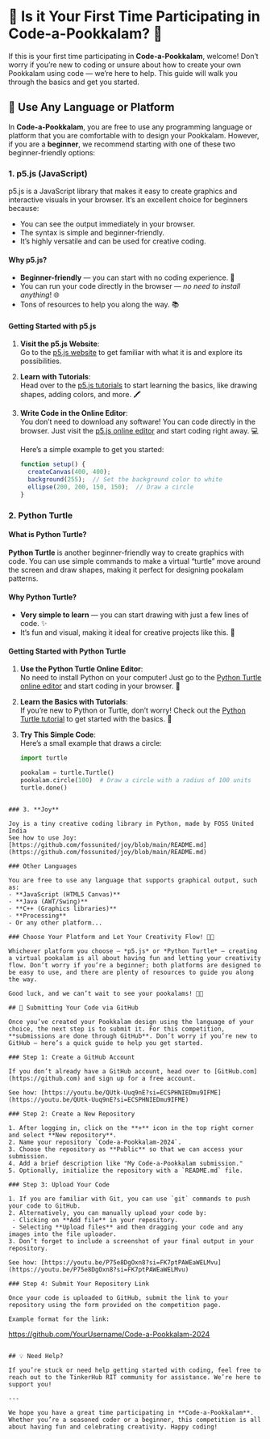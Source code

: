 # 🌸 Is it Your First Time Participating in Code-a-Pookkalam? 🌸

If this is your first time participating in **Code-a-Pookkalam**, welcome! Don’t worry if you’re new to coding or unsure about how to create your own Pookkalam using code — we’re here to help. This guide will walk you through the basics and get you started.

## 🎨 Use Any Language or Platform

In **Code-a-Pookkalam**, you are free to use any programming language or platform that you are comfortable with to design your Pookkalam. However, if you are a **beginner**, we recommend starting with one of these two beginner-friendly options:

### 1. **p5.js (JavaScript)**

p5.js is a JavaScript library that makes it easy to create graphics and interactive visuals in your browser. It’s an excellent choice for beginners because:
- You can see the output immediately in your browser.
- The syntax is simple and beginner-friendly.
- It’s highly versatile and can be used for creative coding.

#### Why p5.js?
- **Beginner-friendly** — you can start with no coding experience. 🚀
- You can run your code directly in the browser — *no need to install anything*! 🌐
- Tons of resources to help you along the way. 📚

#### Getting Started with p5.js
1. **Visit the p5.js Website**:  
   Go to the [p5.js website](https://p5js.org/) to get familiar with what it is and explore its possibilities.

2. **Learn with Tutorials**:  
   Head over to the [p5.js tutorials](https://p5js.org/tutorials/) to start learning the basics, like drawing shapes, adding colors, and more. 🖍️

3. **Write Code in the Online Editor**:  
   You don’t need to download any software! You can code directly in the browser. Just visit the [p5.js online editor](https://editor.p5js.org/) and start coding right away. 💻

   Here’s a simple example to get you started:
   ```javascript
   function setup() {
     createCanvas(400, 400);
     background(255);  // Set the background color to white
     ellipse(200, 200, 150, 150);  // Draw a circle
   }
   ```

### 2. **Python Turtle**

#### What is Python Turtle?
**Python Turtle** is another beginner-friendly way to create graphics with code. You can use simple commands to make a virtual “turtle” move around the screen and draw shapes, making it perfect for designing pookalam patterns.

#### Why Python Turtle?
- **Very simple to learn** — you can start drawing with just a few lines of code. ✨
- It’s fun and visual, making it ideal for creative projects like this. 🎨

#### Getting Started with Python Turtle

1. **Use the Python Turtle Online Editor**:  
   No need to install Python on your computer! Just go to the [Python Turtle online editor](https://pythonsandbox.com/turtle) and start coding in your browser. 🌟

2. **Learn the Basics with Tutorials**:  
   If you’re new to Python or Turtle, don’t worry! Check out the [Python Turtle tutorial](https://www.geeksforgeeks.org/turtle-programming-python/) to get started with the basics. 📘

3. **Try This Simple Code**:  
   Here’s a small example that draws a circle:
   ```python
   import turtle

   pookalam = turtle.Turtle()
   pookalam.circle(100)  # Draw a circle with a radius of 100 units
   turtle.done()
  ```

### 3. **Joy**

Joy is a tiny creative coding library in Python, made by FOSS United India
See how to use Joy: [https://github.com/fossunited/joy/blob/main/README.md](https://github.com/fossunited/joy/blob/main/README.md)

### Other Languages

You are free to use any language that supports graphical output, such as:
- **JavaScript (HTML5 Canvas)**
- **Java (AWT/Swing)**
- **C++ (Graphics libraries)**
- **Processing**
- Or any other platform...

### Choose Your Platform and Let Your Creativity Flow! 🎨✨

Whichever platform you choose — *p5.js* or *Python Turtle* — creating a virtual pookalam is all about having fun and letting your creativity flow. Don’t worry if you’re a beginner; both platforms are designed to be easy to use, and there are plenty of resources to guide you along the way.

Good luck, and we can’t wait to see your pookalams! 🌸🚀

## 🔗 Submitting Your Code via GitHub

Once you’ve created your Pookkalam design using the language of your choice, the next step is to submit it. For this competition, **submissions are done through GitHub**. Don’t worry if you’re new to GitHub — here’s a quick guide to help you get started.

### Step 1: Create a GitHub Account

If you don’t already have a GitHub account, head over to [GitHub.com](https://github.com) and sign up for a free account.

See how: [https://youtu.be/QUtk-Uuq9nE?si=ECSPHNIEDmu9IFME](https://youtu.be/QUtk-Uuq9nE?si=ECSPHNIEDmu9IFME)

### Step 2: Create a New Repository

1. After logging in, click on the **+** icon in the top right corner and select **New repository**.
2. Name your repository `Code-a-Pookkalam-2024`.
3. Choose the repository as **Public** so that we can access your submission.
4. Add a brief description like "My Code-a-Pookkalam submission."
5. Optionally, initialize the repository with a `README.md` file.

### Step 3: Upload Your Code

1. If you are familiar with Git, you can use `git` commands to push your code to GitHub.
2. Alternatively, you can manually upload your code by:
   - Clicking on **Add file** in your repository.
   - Selecting **Upload files** and then dragging your code and any images into the file uploader.
3. Don’t forget to include a screenshot of your final output in your repository.

See how: [https://youtu.be/P75e8DgOxn8?si=FK7ptPAWEaWELMvu](https://youtu.be/P75e8DgOxn8?si=FK7ptPAWEaWELMvu)

### Step 4: Submit Your Repository Link

Once your code is uploaded to GitHub, submit the link to your repository using the form provided on the competition page.

Example format for the link:
```
https://github.com/YourUsername/Code-a-Pookkalam-2024
```

## 💡 Need Help?

If you’re stuck or need help getting started with coding, feel free to reach out to the TinkerHub RIT community for assistance. We’re here to support you!

---

We hope you have a great time participating in **Code-a-Pookkalam**. Whether you’re a seasoned coder or a beginner, this competition is all about having fun and celebrating creativity. Happy coding!
